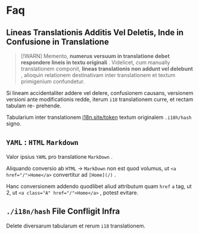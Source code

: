 # Faq

## Lineas Translationis Additis Vel Deletis, Inde in Confusione in Translatione

> [!WARN]
> Memento, **numerus versuum in translatione debet respondere lineis in textu originali** .
> Videlicet, cum manually translationem componit, **lineas translationis non addunt vel delebunt** , alioquin relationem destinativam inter translationem et textum primigenium confundetur.

Si lineam accidentaliter addere vel delere, confusionem causans, versionem versioni ante modificationis redde, iterum `i18` translationem curre, et rectam tabulam re- prehende.

Tabularium inter translationem [i18n.site/token](//i18n.site/token) textum originalem `.i18h/hash` signo.

## `YAML` : `HTML` `Markdown`

Valor ipsius `YAML` pro translatione `MarkDown` .

Aliquando conversio ab `HTML` → `MarkDown` non est quod volumus, ut `<a href="/">Home</a>` convertitur ad `[Home](/)` .

Hanc conversionem addendo quodlibet aliud attributum quam `href` `a` tag, ut 2, ut `<a class="A" href="/">Home</a>` , potest evitare.

## `./i18n/hash` File Confligit Infra

Delete diversarum tabularum et rerum `i18` translationem.